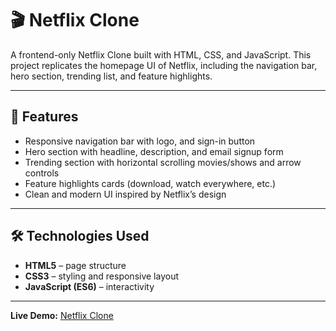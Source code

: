 # 🎬 Netflix Clone

A frontend-only Netflix Clone built with HTML, CSS, and JavaScript.
This project replicates the homepage UI of Netflix, including the navigation bar, hero section, trending list, and feature highlights.

---

## 🚀 Features

- Responsive navigation bar with logo, and sign-in button
- Hero section with headline, description, and email signup form
- Trending section with horizontal scrolling movies/shows and arrow controls
- Feature highlights cards (download, watch everywhere, etc.)
- Clean and modern UI inspired by Netflix’s design

---

## 🛠️ Technologies Used

- **HTML5** – page structure
- **CSS3** – styling and responsive layout
- **JavaScript (ES6)** – interactivity

---

**Live Demo:** [Netflix Clone](https://minenclonebyvidhi.netlify.app/)

